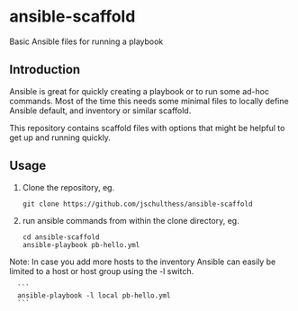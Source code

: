 # ansible-scaffold
Basic Ansible files for running a playbook

## Introduction

Ansible is great for quickly creating a playbook or to run some ad-hoc commands.
Most of the time this needs some minimal files to locally define Ansible default,
 and inventory or similar scaffold.

This repository contains scaffold files with options that might be helpful to
get up and running quickly.

## Usage

1. Clone the repository, eg.

   ```
   git clone https://github.com/jschulthess/ansible-scaffold
   ```

2. run ansible commands from within the clone directory, eg.

   ```
   cd ansible-scaffold
   ansible-playbook pb-hello.yml
   ```

Note: In case you add more hosts to the inventory Ansible can easily be limited
      to a host or host group using the -l switch.

      ```
      ansible-playbook -l local pb-hello.yml
      ```

